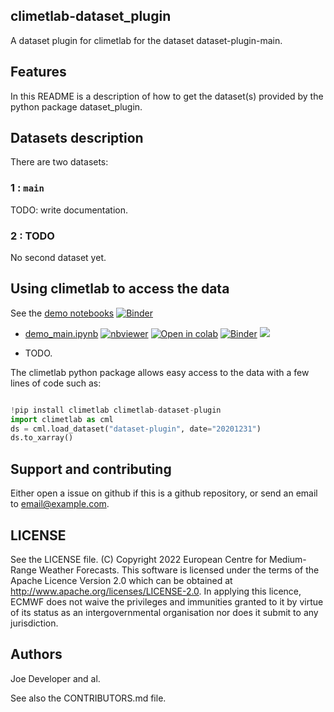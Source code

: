 ## climetlab-dataset_plugin

A dataset plugin for climetlab for the dataset dataset-plugin-main.


Features
--------

In this README is a description of how to get the dataset(s) provided by the python package dataset_plugin.

## Datasets description

There are two datasets: 

### 1 : `main`
TODO: write documentation.


### 2 : TODO
No second dataset yet.


## Using climetlab to access the data

See the [demo notebooks](https://github.com/ecmwf-lab/climetlab-dataset-plugin/tree/main/notebooks)
[![Binder](https://mybinder.org/badge_logo.svg)](https://mybinder.org/v2/gh/ecmwf-lab/climetlab-dataset-plugin/main?urlpath=lab)


- [demo_main.ipynb](https://github.com/ecmwf-lab/climetlab-dataset-plugin/tree/main/notebooks/demo_main.ipynb)
[![nbviewer](https://raw.githubusercontent.com/jupyter/design/master/logos/Badges/nbviewer_badge.svg)](https://nbviewer.jupyter.org/github/ecmwf-lab/climetlab-dataset-plugin/blob/main/notebooks/demo_main.ipynb) 
[![Open in colab](https://colab.research.google.com/assets/colab-badge.svg)](https://colab.research.google.com/github/ecmwf-lab/climetlab-dataset-plugin/blob/main/notebooks/demo_main.ipynb) 
[![Binder](https://mybinder.org/badge_logo.svg)](https://mybinder.org/v2/gh/ecmwf-lab/climetlab-dataset-plugin/main?filepath=notebooks/demo_main.ipynb)
[<img src="https://deepnote.com/buttons/launch-in-deepnote-small.svg">](https://deepnote.com/launch?name=MyProject&url=https://github.com/ecmwf-lab/climetlab-dataset-plugin/tree/main/notebooks/demo_main.ipynb)


- TODO.


The climetlab python package allows easy access to the data with a few lines of code such as:
``` python

!pip install climetlab climetlab-dataset-plugin
import climetlab as cml
ds = cml.load_dataset("dataset-plugin", date="20201231")
ds.to_xarray()
```


Support and contributing
------------------------

Either open a issue on github if this is a github repository, or send an email to email@example.com.

LICENSE
-------

See the LICENSE file.
(C) Copyright 2022 European Centre for Medium-Range Weather Forecasts.
This software is licensed under the terms of the Apache Licence Version 2.0
which can be obtained at http://www.apache.org/licenses/LICENSE-2.0.
In applying this licence, ECMWF does not waive the privileges and immunities
granted to it by virtue of its status as an intergovernmental organisation
nor does it submit to any jurisdiction.

Authors
-------

Joe Developer and al.

See also the CONTRIBUTORS.md file.
